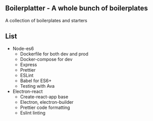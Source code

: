 ## Boilerplatter - A whole bunch of boilerplates

A collection of boilerplates and starters

## List

  * Node-es6
    - Dockerfile for both dev and prod
    - Docker-compose for dev
    - Express
    - Prettier
    - ESLint
    - Babel for ES6+
    - Testing with Ava
  * Electron-react
    - Create-react-app base
    - Electron, electron-builder
    - Prettier code formatting
    - Eslint linting
